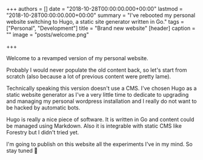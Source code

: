 +++
authors = []
date = "2018-10-28T00:00:00.000+00:00"
lastmod = "2018-10-28T00:00:00.000+00:00"
summary = "I've rebooted my personal website switching to Hugo, a static site generator written in Go."
tags = ["Personal", "Development"]
title = "Brand new website"
[header]
caption = ""
image = "posts/welcome.png"

+++

Welcome to a revamped version of my personal website.

Probably I would never populate the old content back, so let's start from scratch (also because a lot of previous content were pretty lame).

Technically speaking this version doesn't use a CMS. I've chosen Hugo as a static website generator as I've a very little time to dedicate to upgrading and managing my personal wordpress installation and I really do not want to be hacked by automatic bots.

Hugo is really a nice piece of software. It is written in Go and content could be managed using Markdown.
Also it is integrable with static CMS like Forestry but I didn't tried yet.

I'm going to publish on this website all the experiments I've in my mind. So stay tuned :rocket:
